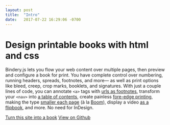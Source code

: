 ```yaml
---
layout: post
title:  "Intro"
date:   2017-07-22 16:29:06 -0700
---
```


# Design printable books with <span class="sc">html</span> and <span class="sc">css</span>

Bindery.js lets you flow your web content over multiple pages, then preview and configure a book for print. You have complete control over numbering, running headers, spreads, footnotes, and more— as well as print options like bleed, creep, crop marks, booklets, and signatures. With just a couple lines of code, you can annotate `<a>` tags with [<span class="sc">url</span>s as footnotes](https://github.com/evnbr/bindery/tree/master/example), transform your `<nav>` into [a table of contents](#), create painless [fore-edge printing](https://github.com/evnbr/bindery/tree/master/example), making the type [smaller each page](https://github.com/evnbr/bindery/tree/master/example) (à la [Boom](http://www.nytimes.com/2007/03/18/style/18iht-DESIGN19.4945906.html)), display a video [as a flipbook](https://github.com/evnbr/bindery/tree/master/example), and more. No need for InDesign.

<a class="btn" href="#" class="btn">Turn this site into a book</a> <a href="#" class="btn">View on Github </a>
<!-- <span id="stars"></span> -->
<script> setStars(); </script>

